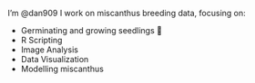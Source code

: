 I’m @dan909 I work on miscanthus breeding data, focusing on:
- Germinating and growing seedlings 🌱
- R Scripting
- Image Analysis
- Data Visualization
- Modelling miscanthus


